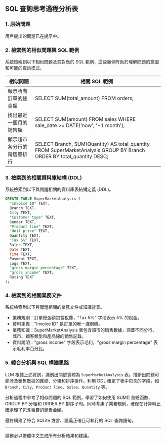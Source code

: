## SQL 查詢思考過程分析表

### 1. 原始問題
用戶提出的問題已在提示中。

### 2. 檢索到的相似問題與 SQL 範例
系統檢索到以下相似問題及其對應的 SQL 範例，這些範例有助於理解問題的意圖和可能的查詢模式。

| 相似問題 | 相關 SQL 範例 |
|---|---|
| 顯示所有訂單的總金額 | SELECT SUM(total_amount) FROM orders; |
| 找出最近一個月的銷售額 | SELECT SUM(amount) FROM sales WHERE sale_date >= DATE('now', '-1 month'); |
| 顯示超市各分行的銷售量排行 | SELECT Branch, SUM(Quantity) AS total_quantity FROM SuperMarketAnalysis GROUP BY Branch ORDER BY total_quantity DESC; |

### 3. 檢索到的相關資料庫結構 (DDL)
系統檢索到以下與問題相關的資料庫表結構定義 (DDL)。

```sql
CREATE TABLE SuperMarketAnalysis (
  "Invoice ID" TEXT,
  Branch TEXT,
  City TEXT,
  "Customer type" TEXT,
  Gender TEXT,
  "Product line" TEXT,
  "Unit price" TEXT,
  Quantity TEXT,
  "Tax 5%" TEXT,
  Sales TEXT,
  Date TEXT,
  Time TEXT,
  Payment TEXT,
  cogs TEXT,
  "gross margin percentage" TEXT,
  "gross income" TEXT,
  Rating TEXT
);
```

### 4. 檢索到的相關業務文件
系統檢索到以下與問題相關的業務文件或知識背景。

- 業務規則：訂單總金額包含稅費，"Tax 5%" 字段表示 5% 的稅金。
- 資料定義："Invoice ID" 是訂單的唯一識別碼。
- 業務知識：SuperMarketAnalysis 表包含超市的銷售數據，涵蓋不同分行、城市、顧客類型和產品線的銷售記錄。
- 資料說明："gross income" 字段表示毛利，"gross margin percentage" 表示毛利率百分比。

### 5. 綜合分析與 SQL 構建思路
LLM 根據上述資訊，識別出關鍵實體為 `SuperMarketAnalysis` 表。推斷出問題可能涉及銷售數據的匯總、分組和排序操作。利用 DDL 確定了表中包含的字段，如 `Branch`、`City`、`Product line`、`Sales`、`Quantity` 等。

分析過程中參考了相似問題的 SQL 範例，學習了如何使用 SUM() 彙總函數、GROUP BY 分組和 ORDER BY 排序子句。同時考慮了業務規則，確保在計算時正確處理了包含稅費的銷售金額。

最終構建了符合 SQLite 方言、語義正確且可執行的 SQL 查詢語句。

---

請務必以繁體中文生成所有分析結果和建議。